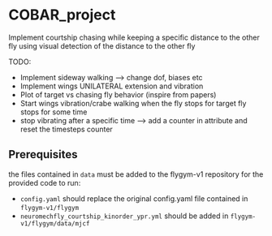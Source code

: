 # COBAR_project
Implement courtship chasing while keeping a specific distance to the other fly using visual detection of the distance to the other fly

TODO: 
- Implement sideway walking --> change dof, biases etc
- Implement wings UNILATERAL extension and vibration
- Plot of target vs chasing fly behavior (inspire from papers)
- Start wings vibration/crabe walking when the fly stops for target fly stops for some time
- stop vibrating after a specific time --> add a counter in attribute and reset the timesteps counter

## Prerequisites
the files contained in `data` must be added to the flygym-v1 repository for the provided code to run:
- `config.yaml` should replace the original config.yaml file contained in `flygym-v1/flygym`
- `neuromechfly_courtship_kinorder_ypr.yml` should be added in `flygym-v1/flygym/data/mjcf`
